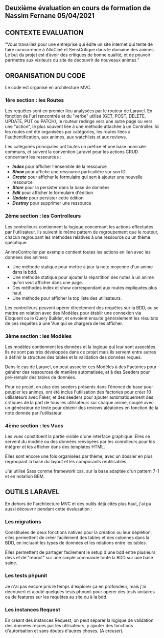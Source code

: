 ## Deuxième évaluation en cours de formation de Nassim Fernane 05/04/2021

## **CONTEXTE EVALUATION**

"Vous travaillez pour une entreprise qui édite un site internet qui tente de faire concurrence à AlloCiné et SensCritique dans le domaine des animes. Le but du projet est d’avoir des critiques de bonne qualité, et de pouvoir permettre aux visiteurs du site de découvrir de nouveaux animes."

## **ORGANISATION DU CODE**

Le code est organisé en architecture MVC.

### **1ère section : les Routes**

Les requêtes sont en premier lieu analysées par le routeur de Laravel. En fonction de l'url rencontrée et du "verbe" utilisé (GET, POST, DELETE, UPDATE, PUT ou PATCH), le routeur redirige vers une autre page ou vers une "action", le plus souvent liée à une méthode attachée à un Controller. Ici les routes ont été organisées par catégories, les routes liées à l'authentification, aux animes, aux watchlists et aux reviews.

Les catégories principales ont toutes un préfixe et une base nominale communs, et suivent la convention Laravel pour les actions CRUD concernant les ressources :

-   **_Index_** pour afficher l'ensemble de la ressource
-   **_Show_** pour affiche une ressource particulière sur son ID
-   **_Create_** pour afficher le formulaire qui sert à ajouter une nouvelle ressource
-   **_Store_** pour la persister dans la base de données
-   **_Edit_** pour afficher le formulaire d'édition
-   **_Update_** pour persister cette édition
-   **_Destroy_** pour supprimer une ressource

### 2ème section : les Controlleurs

Les controlleurs contiennent la logique concernant les actions effectuées par l'utilisateur. Ils suivent le même pattern de regroupement que le routeur, chacun regroupant les méthodes relatives à une ressource ou un thème spécifique.

AnimeController par exemple contient toutes les actions en lien avec les données des animes:

-   Une méthode statique pour mettre à jour la note moyenne d'un anime dans la bdd.
-   Une méthode statique pour ajouter la répartition des notes à un anime qu'on veut afficher dans une page.
-   Des méthodes index et show correspondant aux routes expliquées plus haut.
-   Une méthode pour afficher la top liste des utilisateurs.

Les controlleurs peuvent opérer directement des requêtes sur la BDD, ou se mettre en relation avec des Modèles pour établir une connexion via Eloquent ou le Query Builder, et envoient ensuite généralement les résultats de ces requêtes à une Vue qui se chargera de les afficher.

### 3ème section : les Modèles

Les modèles contiennent les données et la logique qui leur sont associées. Ils ne sont pas très développés dans ce projet mais ils servent entre autres à définir la structure des tables et la validation des données reçues.

Dans le cas de Laravel, on peut associer ces Modèles à des Factories pour générer des ressources de manière automatisée, et à des Seeders pour pré-remplir des tables de données.

Pour ce projet, en plus des seeders présents dans l'énoncé de base pour peupler les animes, ont été inclus l'utilisation des factories pour créer 10 utilisateurs avec Faker, et des seeders pour ajouter automatiquement des critiques de la part de tous les utilisateurs sur chaque anime, couplé avec un générateur de texte pour obtenir des reviews aléatoires en fonction de la note donnée par l'utilisateur.

### 4ème section : les Vues

Les vues constituent la partie visible d'une interface graphique. Elles se servent du modèle ou des données renvoyées par les conrolleurs pour les intégrer et les afficher dans des templates HTML.

Elles sont encore une fois organisées par thème, avec un dossier en plus regroupant la base du layout et les composants réutilisables.

J'ai utilisé Sass comme framework css, sur la base adaptée d'un pattern 7-1 et en notation BEM.

## **OUTILS LARAVEL**

En dehors de l'architecture MVC et des outils déjà cités plus haut, j'ai pu aussi découvrir pendant cette évalusation :

### Les migrations

Constituées de deux fonctions natives pour la création ou leur déplétion, elles permettent de créer facilement des tables et des colonnes dans la BDD, en incluant les types de données et les relations entre les tables.

Elles permettent de partager facilement le setup d'une bdd entre plusieurs devs et de "reboot" sur une simple commande toute la BDD sur une base saine.

### Les tests phpunit

Je n'ai pas encore pris le temps d'explorer ça en profondeur, mais j'ai découvert et ajouté quelques tests phpunit pour opérer des tests unitaires ou de features sur les requêtes au site ou à la bdd.

### Les instances Request

En créant des instances Request, on peut séparer la logique de validation des données reçues par les utilisateurs, y ajouter des fonctions d'autorisation et sans doutes d'autres choses. (A creuser).

